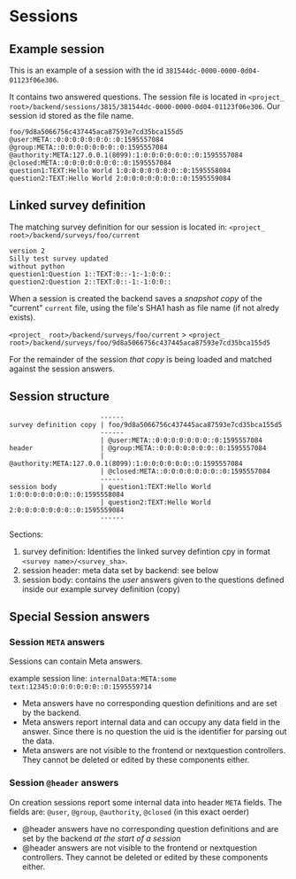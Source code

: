 # Sessions

## Example session

This is an example of a session with the id `381544dc-0000-0000-0d04-01123f06e306`.

It contains two answered questions.
The session file is located in `<project_ root>/backend/sessions/3815/381544dc-0000-0000-0d04-01123f06e306`.
Our session id stored as the file name.

```
foo/9d8a5066756c437445aca87593e7cd35bca155d5
@user:META::0:0:0:0:0:0:0::0:1595557084
@group:META::0:0:0:0:0:0:0::0:1595557084
@authority:META:127.0.0.1(8099):1:0:0:0:0:0:0::0:1595557084
@closed:META::0:0:0:0:0:0:0::0:1595557084
question1:TEXT:Hello World 1:0:0:0:0:0:0:0::0:1595558084
question2:TEXT:Hello World 2:0:0:0:0:0:0:0::0:1595559084

```

## Linked survey definition

The matching survey definition for our session is located in: `<project_ root>/backend/surveys/foo/current`

```
version 2
Silly test survey updated
without python
question1:Question 1::TEXT:0::-1:-1:0:0::
question2:Question 2::TEXT:0::-1:-1:0:0::
```

When a session is created the backend saves a *snapshot copy* of the "current" `current` file, using the file's SHA1 hash as file name (if not alredy exists).

`<project_ root>/backend/surveys/foo/current` > `<project_ root>/backend/surveys/foo/9d8a5066756c437445aca87593e7cd35bca155d5`

For the remainder of the session *that copy* is being loaded and matched against the session answers.

## Session structure

```
                       ------
survey definition copy | foo/9d8a5066756c437445aca87593e7cd35bca155d5
                       ------
                       | @user:META::0:0:0:0:0:0:0::0:1595557084
header                 | @group:META::0:0:0:0:0:0:0::0:1595557084
                       | @authority:META:127.0.0.1(8099):1:0:0:0:0:0:0::0:1595557084
                       | @closed:META::0:0:0:0:0:0:0::0:1595557084
                       ------
session body           | question1:TEXT:Hello World 1:0:0:0:0:0:0:0::0:1595558084
                       | question2:TEXT:Hello World 2:0:0:0:0:0:0:0::0:1595559084
                       ------
```

Sections:

1) survey definition: Identifies the linked survey defintion cpy in format `<survey name>/<survey_sha>`.
2) session header: meta data set by backend: see below
3) session body: contains the *user* answers given to the questions defined inside our example survey definition (copy)

## Special Session answers

### Session `META` answers

Sessions can contain Meta answers.

example session line: `internalData:META:some text:12345:0:0:0:0:0:0::0:1595559714`

* Meta answers have no corresponding question definitions and are set by the backend.
* Meta answers report internal data and can occupy any data field in the answer. Since there is no question the uid is the identifier for parsing out the data.
* Meta answers are not visible to the frontend or nextquestion controllers. They cannot be deleted or edited by these components either.

### Session `@header` answers

On creation sessions report some internal data into header `META` fields.
The fields are: `@user`, `@group`, `@authority`, `@closed` (in this exact oerder)

* @header answers have no corresponding question definitions and are set by the backend *at the start of a session*
* @header answers are not visible to the frontend or nextquestion controllers. They cannot be deleted or edited by these components either.

